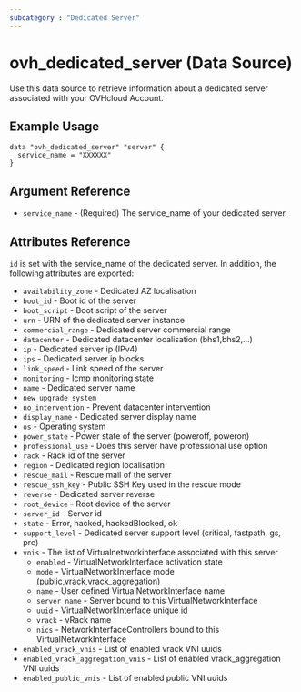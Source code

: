```yaml
---
subcategory : "Dedicated Server"
---
```


# ovh_dedicated_server (Data Source)

Use this data source to retrieve information about a dedicated server associated with your OVHcloud Account.

## Example Usage

```hcl
data "ovh_dedicated_server" "server" {
  service_name = "XXXXXX"
}
```

## Argument Reference

* `service_name` - (Required) The service_name of your dedicated server.

## Attributes Reference

`id` is set with the service_name of the dedicated server.
In addition, the following attributes are exported:

* `availability_zone` - Dedicated AZ localisation
* `boot_id` - Boot id of the server
* `boot_script` - Boot script of the server
* `urn` - URN of the dedicated server instance
* `commercial_range` - Dedicated server commercial range
* `datacenter` - Dedicated datacenter localisation (bhs1,bhs2,...)
* `ip` - Dedicated server ip (IPv4)
* `ips` - Dedicated server ip blocks
* `link_speed` - Link speed of the server
* `monitoring` - Icmp monitoring state
* `name` - Dedicated server name
* `new_upgrade_system`
* `no_intervention` - Prevent datacenter intervention
* `display_name` - Dedicated server display name
* `os` - Operating system
* `power_state` - Power state of the server (poweroff, poweron)
* `professional_use` - Does this server have professional use option
* `rack` - Rack id of the server
* `region` - Dedicated region localisation
* `rescue_mail` - Rescue mail of the server
* `rescue_ssh_key` - Public SSH Key used in the rescue mode
* `reverse` - Dedicated server reverse
* `root_device` - Root device of the server
* `server_id` - Server id
* `state` - Error, hacked, hackedBlocked, ok
* `support_level` - Dedicated server support level (critical, fastpath, gs, pro)
* `vnis` - The list of Virtualnetworkinterface associated with this server
  * `enabled` - VirtualNetworkInterface activation state
  * `mode` - VirtualNetworkInterface mode (public,vrack,vrack_aggregation)
  * `name` - User defined VirtualNetworkInterface name
  * `server_name` - Server bound to this VirtualNetworkInterface
  * `uuid` - VirtualNetworkInterface unique id
  * `vrack` - vRack name
  * `nics` - NetworkInterfaceControllers bound to this VirtualNetworkInterface
* `enabled_vrack_vnis` - List of enabled vrack VNI uuids
* `enabled_vrack_aggregation_vnis` - List of enabled vrack_aggregation VNI uuids
* `enabled_public_vnis` - List of enabled public VNI uuids
